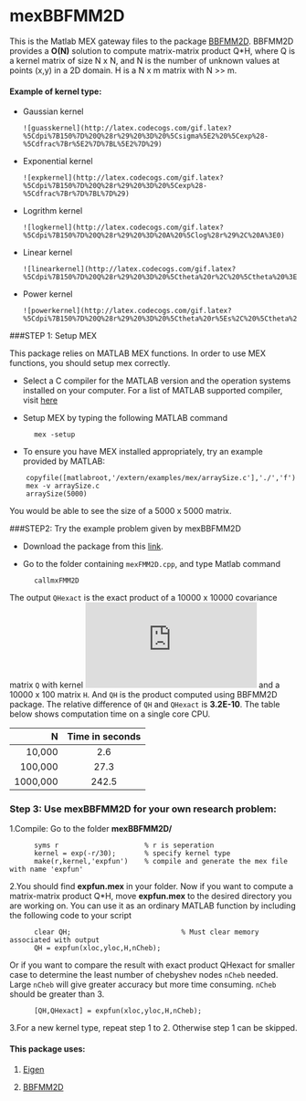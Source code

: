 mexBBFMM2D
==========

This is the Matlab MEX gateway files to the package [BBFMM2D](https://github.com/sivaramambikasaran/BBFMM2D).
BBFMM2D provides a __O(N)__ solution to compute matrix-matrix product Q*H, where Q is a kernel matrix of size N x N, and N is the number of unknown values at points (x,y) in a 2D domain. 
H is a N x m matrix with N >> m. 

#### Example of kernel type:
+ Gaussian kernel 

      ![guasskernel](http://latex.codecogs.com/gif.latex?%5Cdpi%7B150%7D%20Q%28r%29%20%3D%20%5Csigma%5E2%20%5Cexp%28-%5Cdfrac%7Br%5E2%7D%7BL%5E2%7D%29)

+ Exponential kernel

      ![expkernel](http://latex.codecogs.com/gif.latex?%5Cdpi%7B150%7D%20Q%28r%29%20%3D%20%5Cexp%28-%5Cdfrac%7Br%7D%7BL%7D%29)

+ Logrithm kernel

      ![logkernel](http://latex.codecogs.com/gif.latex?%5Cdpi%7B150%7D%20Q%28r%29%20%3D%20A%20%5Clog%28r%29%2C%20A%3E0)

+ Linear kernel

      ![linearkernel](http://latex.codecogs.com/gif.latex?%5Cdpi%7B150%7D%20Q%28r%29%20%3D%20%5Ctheta%20r%2C%20%5Ctheta%20%3E0)

+ Power kernel

      ![powerkernel](http://latex.codecogs.com/gif.latex?%5Cdpi%7B150%7D%20Q%28r%29%20%3D%20%5Ctheta%20r%5Es%2C%20%5Ctheta%20%3E0%2C%200%20%3Cs%20%3C2)
        

###STEP 1: Setup MEX

This package relies on MATLAB MEX functions. In order to use MEX functions, you should setup mex correctly.

- Select a C compiler for the MATLAB version and the operation systems installed on your computer. For a list of MATLAB supported compiler, visit [here](http://www.mathworks.com/support/sysreq/previous_releases.html)

- Setup MEX by typing the following MATLAB command

```
      mex -setup 
```

- To ensure you have MEX installed appropriately, try an example provided by MATLAB:

```
	copyfile([matlabroot,'/extern/examples/mex/arraySize.c'],'./','f')
	mex -v arraySize.c
	arraySize(5000)
```
You would be able to see the size of a 5000 x 5000 matrix.

###STEP2: Try the example problem given by mexBBFMM2D

- Download the package from this [link](https://www.dropbox.com/sh/klw6e2yw8rmhsv5/ztlGYEN3zE).

- Go to the folder containing `mexFMM2D.cpp`, and type Matlab command  

```
      callmxFMM2D
```

The output `QHexact` is the exact product of a 10000 x 10000 covariance matrix `Q` with kernel ![equation](http://latex.codecogs.com/gif.latex?Q%28h%29%20%3D%20%5Cexp%28-%5Cdfrac%7B%5Csqrt%7Bh%7D%7D%7B30%7D%29) and a 10000 x 100 matrix `H`. And `QH` is the product computed using BBFMM2D package. The relative difference of `QH` and `QHexact` is __3.2E-10__. The table below shows computation time on a single core CPU.

|   N      |  Time in seconds  |     
| -------: |:-----------------:|   
| 10,000   |                2.6|
| 100,000  |               27.3|  
| 1000,000 |              242.5|   

### Step 3: Use mexBBFMM2D for your own research problem:

1.Compile: Go to the folder __mexBBFMM2D/__ 
```
      syms r                     % r is seperation 
      kernel = exp(-r/30);       % specify kernel type
      make(r,kernel,'expfun')    % compile and generate the mex file with name 'expfun'
```

2.You should find __expfun.mex__ in your folder. Now if you want to compute a matrix-matrix product Q*H, move __expfun.mex__ to the desired directory you are working on. You can use it as an ordinary MATLAB function by including the following code to your script

```
      clear QH;                           % Must clear memory associated with output
      QH = expfun(xloc,yloc,H,nCheb);       
```
  Or if you want to compare the result with exact product QHexact for smaller case to determine the least number of chebyshev nodes `nCheb` needed. Large `nCheb` will give greater accuracy but more time consuming. `nCheb` should be greater than 3.
```
      [QH,QHexact] = expfun(xloc,yloc,H,nCheb);
```

3.For a new kernel type, repeat step 1 to 2. Otherwise step 1 can be skipped. 

#### This package uses:

1. [Eigen](http://eigen.tuxfamily.org/index.php?title=Main_Page)

2. [BBFMM2D](https://github.com/sivaramambikasaran/BBFMM2D)

<script type="text/javascript"
   src="http://cdn.mathjax.org/mathjax/latest/MathJax.js?config=TeX-AMS-MML_HTMLorMML"></script>
